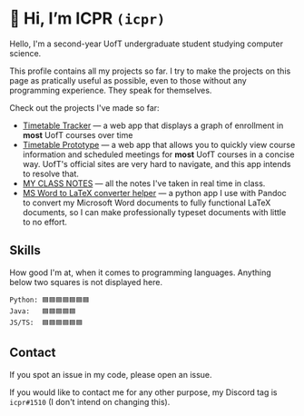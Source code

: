 # 👋 Hi, I’m ICPR `(icpr)`

Hello, I'm a second-year UofT undergraduate student studying computer science.

This profile contains all my projects so far. I try to make the projects on this page as pratically useful as possible, even to those without any programming experience. They speak for themselves.

Check out the projects I've made so far:

- [Timetable Tracker](https://icprplshelp.github.io/UofT-Enrollment-Tracker/) — a web app that displays a graph of enrollment in **most** UofT courses over time
- [Timetable Prototype](https://icprplshelp.github.io/UofT-Timetable-Prototype-V2/) — a web app that allows you to quickly view course information and scheduled meetings for **most** UofT courses in a concise way. UofT's official sites are very hard to navigate, and this app intends to resolve that.
- [MY CLASS NOTES](https://github.com/ICPRplshelp/UofT-Notes/) — all the notes I've taken in real time in class.
- [MS Word to LaTeX converter helper](https://github.com/ICPRplshelp/Quick-word-to-LaTeX-4/) — a python app I use with Pandoc to convert my Microsoft Word documents to fully functional LaTeX documents, so I can make professionally typeset documents with little to no effort.

## Skills

How good I'm at, when it comes to programming languages. Anything below two squares is not displayed here.

```
Python: 🟦🟦🟦🟦🟦🟦🟦
Java:   🟦🟦🟦🟦🟦
JS/TS:  🟦🟦🟦🟦🟦🟦
```

## Contact

If you spot an issue in my code, please open an issue.

If you would like to contact me for any other purpose, my Discord tag is `icpr#1510` (I don't intend on changing this).

<!---
ICPRplshelp/ICPRplshelp is a ✨ special ✨ repository because its `README.md` (this file) appears on your GitHub profile.
You can click the Preview link to take a look at your changes.
--->
